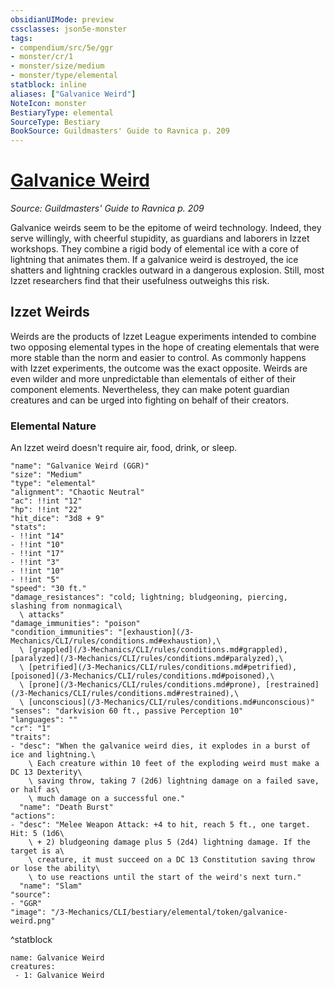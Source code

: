 ```yaml
---
obsidianUIMode: preview
cssclasses: json5e-monster
tags:
- compendium/src/5e/ggr
- monster/cr/1
- monster/size/medium
- monster/type/elemental
statblock: inline
aliases: ["Galvanice Weird"]
NoteIcon: monster
BestiaryType: elemental
SourceType: Bestiary
BookSource: Guildmasters' Guide to Ravnica p. 209
---
```

# [Galvanice Weird](3-Mechanics\CLI\bestiary\elemental/galvanice-weird-ggr.md)
*Source: Guildmasters' Guide to Ravnica p. 209*  

Galvanice weirds seem to be the epitome of weird technology. Indeed, they serve willingly, with cheerful stupidity, as guardians and laborers in Izzet workshops. They combine a rigid body of elemental ice with a core of lightning that animates them. If a galvanice weird is destroyed, the ice shatters and lightning crackles outward in a dangerous explosion. Still, most Izzet researchers find that their usefulness outweighs this risk.

## Izzet Weirds

Weirds are the products of Izzet League experiments intended to combine two opposing elemental types in the hope of creating elementals that were more stable than the norm and easier to control. As commonly happens with Izzet experiments, the outcome was the exact opposite. Weirds are even wilder and more unpredictable than elementals of either of their component elements. Nevertheless, they can make potent guardian creatures and can be urged into fighting on behalf of their creators.

### Elemental Nature

An Izzet weird doesn't require air, food, drink, or sleep.

```statblock
"name": "Galvanice Weird (GGR)"
"size": "Medium"
"type": "elemental"
"alignment": "Chaotic Neutral"
"ac": !!int "12"
"hp": !!int "22"
"hit_dice": "3d8 + 9"
"stats":
- !!int "14"
- !!int "10"
- !!int "17"
- !!int "3"
- !!int "10"
- !!int "5"
"speed": "30 ft."
"damage_resistances": "cold; lightning; bludgeoning, piercing, slashing from nonmagical\
  \ attacks"
"damage_immunities": "poison"
"condition_immunities": "[exhaustion](/3-Mechanics/CLI/rules/conditions.md#exhaustion),\
  \ [grappled](/3-Mechanics/CLI/rules/conditions.md#grappled), [paralyzed](/3-Mechanics/CLI/rules/conditions.md#paralyzed),\
  \ [petrified](/3-Mechanics/CLI/rules/conditions.md#petrified), [poisoned](/3-Mechanics/CLI/rules/conditions.md#poisoned),\
  \ [prone](/3-Mechanics/CLI/rules/conditions.md#prone), [restrained](/3-Mechanics/CLI/rules/conditions.md#restrained),\
  \ [unconscious](/3-Mechanics/CLI/rules/conditions.md#unconscious)"
"senses": "darkvision 60 ft., passive Perception 10"
"languages": ""
"cr": "1"
"traits":
- "desc": "When the galvanice weird dies, it explodes in a burst of ice and lightning.\
    \ Each creature within 10 feet of the exploding weird must make a DC 13 Dexterity\
    \ saving throw, taking 7 (2d6) lightning damage on a failed save, or half as\
    \ much damage on a successful one."
  "name": "Death Burst"
"actions":
- "desc": "Melee Weapon Attack: +4 to hit, reach 5 ft., one target. Hit: 5 (1d6\
    \ + 2) bludgeoning damage plus 5 (2d4) lightning damage. If the target is a\
    \ creature, it must succeed on a DC 13 Constitution saving throw or lose the ability\
    \ to use reactions until the start of the weird's next turn."
  "name": "Slam"
"source":
- "GGR"
"image": "/3-Mechanics/CLI/bestiary/elemental/token/galvanice-weird.png"
```
^statblock

```encounter-table
name: Galvanice Weird
creatures:
 - 1: Galvanice Weird
```